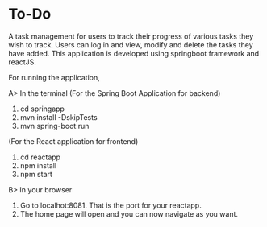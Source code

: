 # To-Do

A task management for users to track their progress of various tasks they wish to track. Users can log in and view, modify and delete the tasks they have added. This application is developed using springboot framework and reactJS.

For running the application,

A> In the terminal
(For the Spring Boot Application for backend)

1. cd springapp
2. mvn install -DskipTests
3. mvn spring-boot:run

(For the React application for frontend)

1. cd reactapp
2. npm install
3. npm start

B> In your browser

1. Go to localhot:8081. That is the port for your reactapp.
2. The home page will open and you can now navigate as you want.

